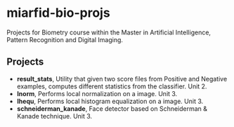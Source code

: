 miarfid-bio-projs
=================

Projects for Biometry course within the Master in Artificial Intelligence, Pattern Recognition and Digital Imaging.

Projects
--------

 * **result_stats**, Utility that given two score files from Positive and Negative examples, computes different statistics from the classifier. Unit 2.
 * **lnorm**, Performs local normalization on a image. Unit 3.
 * **lhequ**, Performs local histogram equalization on a image. Unit 3.
 * **schneiderman_kanade**, Face detector based on Schneiderman & Kanade technique. Unit 3.